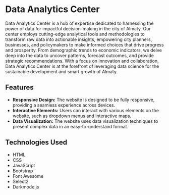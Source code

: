# Data Analytics Center

Data Analytics Center is a hub of expertise dedicated to harnessing the power of data for impactful decision-making in the city of Almaty. Our center employs cutting-edge analytical tools and methodologies to transform raw data into actionable insights, empowering city planners, businesses, and policymakers to make informed choices that drive progress and prosperity. From demographic trends to economic indicators, we delve deep into the data to uncover patterns, forecast outcomes, and provide strategic recommendations. With a focus on innovation and collaboration, Data Analytics Center is at the forefront of leveraging data science for the sustainable development and smart growth of Almaty.

## Features

- **Responsive Design:** The website is designed to be fully responsive, providing a seamless experience across devices.
- **Interactive Elements:** Users can interact with various elements on the website, such as dropdown menus and interactive maps.
- **Data Visualization:** The website uses data visualization techniques to present complex data in an easy-to-understand format.

## Technologies Used

- HTML
- CSS
- JavaScript
- Bootstrap
- Font Awesome
- Select2
- Darkmode.js

